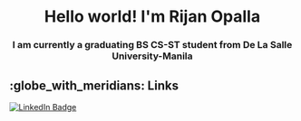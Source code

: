<h1 align="center">Hello world! I'm Rijan Opalla</h1>
<h3 align="center">I am currently a graduating BS CS-ST student from De La Salle University-Manila</h3>



<h2> :globe_with_meridians: Links </h2>
<div id="badges">
  <a href="https://www.linkedin.com/in/rijopalla/">
    <img src="https://img.shields.io/badge/LinkedIn-blue?style=for-the-badge&logo=linkedin&logoColor=white" alt="LinkedIn Badge"/>
  </a>



